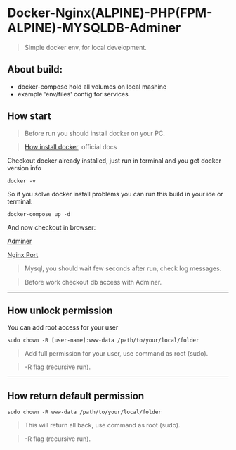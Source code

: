 # Docker-Nginx(ALPINE)-PHP(FPM-ALPINE)-MYSQLDB-Adminer

> Simple docker env, for local development.

## About build:
- docker-compose hold all volumes on local mashine
- example 'env/files' config for services

## How start

> Before run you should install docker on your PC.

> [How install docker](https://docs.docker.com/get-docker/), official docs

Checkout docker already installed, just run in terminal and you get docker version info

```
docker -v
```

So if you solve docker install problems you can run this build in your ide or terminal:

```
docker-compose up -d
```

And now checkout in browser:

[Adminer](http://localhost:8080)

[Nginx Port](http://localhost:80)

> Mysql, you should wait few seconds after run, check log messages.

> Before work checkout db access with Adminer.

---

## How unlock permission

You can add root access for your user

```
sudo chown -R [user-name]:www-data /path/to/your/local/folder
```

> Add full permission for your user, use command as root (sudo).

> -R flag (recursive run).

---

## How return default permission

```
sudo chown -R www-data /path/to/your/local/folder
```

> This will return all back, use command as root (sudo).

> -R flag (recursive run).
